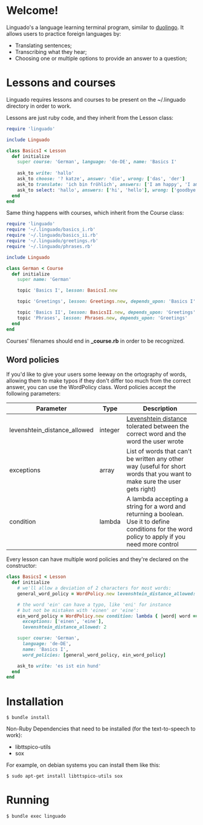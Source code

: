 # Welcome!

Linguado's a language learning terminal program, similar to [duolingo](https://duolingo.com/). It allows users to practice foreign languages by:
* Translating sentences;
* Transcribing what they hear;
* Choosing one or multiple options to provide an answer to a question;

# Lessons and courses

Linguado requires lessons and courses to be present on the ~/.linguado directory in order to work.

Lessons are just ruby code, and they inherit from the Lesson class:

```ruby
require 'linguado'

include Linguado

class BasicsI < Lesson
  def initialize
    super course: 'German', language: 'de-DE', name: 'Basics I' 
    
    ask_to write: 'hallo'
    ask_to choose: '? katze', answer: 'die', wrong: ['das', 'der']
    ask_to translate: 'ich bin fröhlich', answers: ['I am happy', 'I am cheerful']
    ask_to select: 'hallo', answers: ['hi', 'hello'], wrong: ['goodbye']
  end
end
```

Same thing happens with courses, which inherit from the Course class:

```ruby
require 'linguado'
require '~/.linguado/basics_i.rb'
require '~/.linguado/basics_ii.rb'
require '~/.linguado/greetings.rb'
require '~/.linguado/phrases.rb'

include Linguado

class German < Course
  def initialize
    super name: 'German'

    topic 'Basics I', lesson: BasicsI.new

    topic 'Greetings', lesson: Greetings.new, depends_upon: 'Basics I'

    topic 'Basics II', lesson: BasicsII.new, depends_upon: 'Greetings'
    topic 'Phrases', lesson: Phrases.new, depends_upon: 'Greetings'
  end
end
```

Courses' filenames should end in **_course.rb** in order to be recognized.


## Word policies

If you'd like to give your users some leeway on the ortography of words, allowing them to make typos if they don't differ too much from the correct answer, you can use the WordPolicy class. Word policies accept the following parameters:

|Parameter|Type|Description|
|-|-|-|
|levenshtein_distance_allowed|integer|[Levenshtein distance](https://en.wikipedia.org/wiki/Levenshtein_distance) tolerated between the correct word and the word the user wrote|
|exceptions|array|List of words that can't be written any other way (useful for short words that you want to make sure the user gets right)|
|condition|lambda|A lambda accepting a string for a word and returning a boolean. Use it to define conditions for the word policy to apply if you need more control|


Every lesson can have multiple word policies and they're declared on the constructor:

```ruby
class BasicsI < Lesson
  def initialize
    # we'll allow a deviation of 2 characters for most words:
    general_word_policy = WordPolicy.new levenshtein_distance_allowed: 0

    # the word 'ein' can have a typo, like 'eni' for instance
    # but not be mistaken with 'einen' or 'eine':
    ein_word_policy = WordPolicy.new condition: lambda { |word| word == 'ein' },
      exceptions: ['einen', 'eine'], 
      levenshtein_distance_allowed: 2

    super course: 'German', 
      language: 'de-DE', 
      name: 'Basics I', 
      word_policies: [general_word_policy, ein_word_policy]

    ask_to write: 'es ist ein hund'
  end
end
```

# Installation

	$ bundle install

Non-Ruby Dependencies that need to be installed (for the text-to-speech to work):

* libttspico-utils
* sox

For example, on debian systems you can install them like this:

	$ sudo apt-get install libttspico-utils sox

# Running

	$ bundle exec linguado
